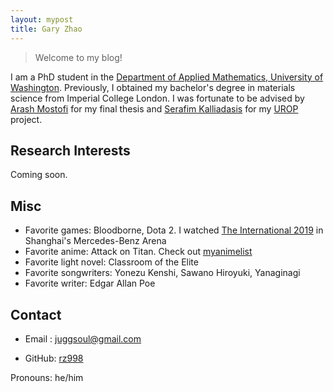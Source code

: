 ```yaml
---
layout: mypost
title: Gary Zhao
---
```


> Welcome to my blog!

I am a PhD student in the [Department of Applied Mathematics, University of Washington](https://amath.washington.edu/). Previously, I obtained my bachelor's degree in materials science from Imperial College London. I was fortunate to be advised by [Arash Mostofi](http://www.mostofigroup.org/) for my final thesis and [Serafim Kalliadasis](https://www.imperial.ac.uk/complex-multiscale-systems/) for my [UROP](https://www.imperial.ac.uk/urop) project. 

## Research Interests
Coming soon.

## Misc

- Favorite games: Bloodborne, Dota 2. I watched [The International 2019](https://en.wikipedia.org/wiki/The_International_2019) in Shanghai's Mercedes-Benz Arena 
- Favorite anime: Attack on Titan. Check out [myanimelist](https://myanimelist.net/animelist/hitsuji_)
- Favorite light novel: Classroom of the Elite
- Favorite songwriters: Yonezu Kenshi, Sawano Hiroyuki, Yanaginagi
- Favorite writer: Edgar Allan Poe


## Contact

- Email&nbsp;: juggsoul@gmail.com

- GitHub: [rz998](https://github.com/rz998)


 Pronouns: he/him


